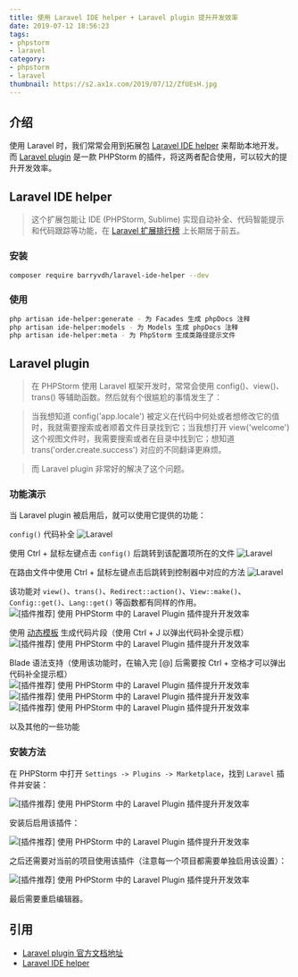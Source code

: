 ```yaml
---
title: 使用 Laravel IDE helper + Laravel plugin 提升开发效率
date: 2019-07-12 18:56:23
tags:
- phpstorm
- laravel
category: 
- phpstorm
- laravel
thumbnail: https://s2.ax1x.com/2019/07/12/ZfUEsH.jpg
---
```

## 介绍
使用 Laravel 时，我们常常会用到拓展包 [Laravel IDE helper](https://github.com/barryvdh/laravel-ide-helper) 来帮助本地开发。而 [Laravel plugin](https://github.com/Haehnchen/idea-php-laravel-plugin) 是一款 PHPStorm 的插件，将这两者配合使用，可以较大的提升开发效率。

## Laravel IDE helper
> 这个扩展包能让 IDE (PHPStorm, Sublime) 实现自动补全、代码智能提示和代码跟踪等功能，在 [Laravel 扩展排行榜](https://learnku.com/laravel/projects/filter/laravel-library) 上长期居于前五。

### 安装
```bash
composer require barryvdh/laravel-ide-helper --dev
```

### 使用
```bash
php artisan ide-helper:generate - 为 Facades 生成 phpDocs 注释
php artisan ide-helper:models - 为 Models 生成 phpDocs 注释
php artisan ide-helper:meta - 为 PhpStorm 生成类路径提示文件
```

## Laravel plugin
> 在 PHPStorm 使用 Laravel 框架开发时，常常会使用 config()、view()、trans() 等辅助函数。然后就有个很尴尬的事情发生了：

> 当我想知道 config('app.locale') 被定义在代码中何处或者想修改它的值时，我就需要搜索或者顺着文件目录找到它；当我想打开 view('welcome') 这个视图文件时，我需要搜索或者在目录中找到它；想知道 trans('order.create.success') 对应的不同翻译更麻烦。

> 而 Laravel plugin 非常好的解决了这个问题。

### 功能演示
当 Laravel plugin 被启用后，就可以使用它提供的功能：

`config()` 代码补全
![Laravel](https://cdn.learnku.com/uploads/images/201906/01/26289/Op8uN37TcF.png!large)

使用 Ctrl + 鼠标左键点击 `config()` 后跳转到该配置项所在的文件
![Laravel](https://cdn.learnku.com/uploads/images/201906/01/26289/yPKbEsVA1d.png!large)

在路由文件中使用 Ctrl + 鼠标左键点击后跳转到控制器中对应的方法
![Laravel](https://cdn.learnku.com/uploads/images/201906/01/26289/7sKGVvnvER.png!large)

该功能对 `view()`、`trans()`、`Redirect::action()`、`View::make()`、`Config::get()`、`Lang::get()` 等函数都有同样的作用。
![[插件推荐] 使用 PHPStorm 中的 Laravel Plugin 插件提升开发效率](https://cdn.learnku.com/uploads/images/201906/01/26289/J7pjlDKRlC.png!large)

使用 [动态模板](https://github.com/koomai/phpstorm-laravel-live-templates) 生成代码片段（使用 Ctrl + J 以弹出代码补全提示框）
![[插件推荐] 使用 PHPStorm 中的 Laravel Plugin 插件提升开发效率](https://cdn.learnku.com/uploads/images/201906/01/26289/7eEpnKJ88g.png!large)

Blade 语法支持（使用该功能时，在输入完 [@] 后需要按 Ctrl + 空格才可以弹出代码补全提示框）
![[插件推荐] 使用 PHPStorm 中的 Laravel Plugin 插件提升开发效率](https://cdn.learnku.com/uploads/images/201906/01/26289/T1VzxjBIzy.png!large)
![[插件推荐] 使用 PHPStorm 中的 Laravel Plugin 插件提升开发效率](https://cdn.learnku.com/uploads/images/201906/01/26289/7F2Ai68XPn.png!large)
![[插件推荐] 使用 PHPStorm 中的 Laravel Plugin 插件提升开发效率](https://cdn.learnku.com/uploads/images/201906/01/26289/hduwIya5ZS.png!large)

以及其他的一些功能

### 安装方法
在 PHPStorm 中打开 `Settings -> Plugins -> Marketplace`，找到 `Laravel` 插件并安装：

![[插件推荐] 使用 PHPStorm 中的 Laravel Plugin 插件提升开发效率](https://cdn.learnku.com/uploads/images/201905/31/26289/uKWzGhF5Ne.png!large)

安装后启用该插件：

![[插件推荐] 使用 PHPStorm 中的 Laravel Plugin 插件提升开发效率](https://cdn.learnku.com/uploads/images/201905/31/26289/WoXbKW96B0.png!large)

之后还需要对当前的项目使用该插件（注意每一个项目都需要单独启用该设置）：

![[插件推荐] 使用 PHPStorm 中的 Laravel Plugin 插件提升开发效率](https://cdn.learnku.com/uploads/images/201905/31/26289/8JGZ9nyZFp.png!large)

最后需要重启编辑器。

## 引用
-  [Laravel plugin 官方文档地址](https://www.jetbrains.com/help/phpstorm/laravel.html)
-  [Laravel IDE helper](https://github.com/barryvdh/laravel-ide-helper/blob/master/readme.md)